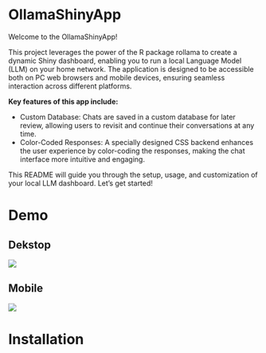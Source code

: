 
# OllamaShinyApp

Welcome to the OllamaShinyApp!

This project leverages the power of the R package rollama to create a
dynamic Shiny dashboard, enabling you to run a local Language Model
(LLM) on your home network. The application is designed to be accessible
both on PC web browsers and mobile devices, ensuring seamless
interaction across different platforms.

**Key features of this app include:**

- Custom Database: Chats are saved in a custom database for later
  review, allowing users to revisit and continue their conversations at
  any time.
- Color-Coded Responses: A specially designed CSS backend enhances the
  user experience by color-coding the responses, making the chat
  interface more intuitive and engaging.

This README will guide you through the setup, usage, and customization
of your local LLM dashboard. Let’s get started!

# Demo

## Dekstop

![](https://github.com/reijmerniek/OllamaShinyApp/assets/59099643/567798d4-9805-41f4-a729-fa0dc6f116fa)

## Mobile

![](https://github.com/reijmerniek/OllamaShinyApp/assets/59099643/b82d0af1-ce9a-41bf-9491-1b06a63bcc2e)

# Installation
